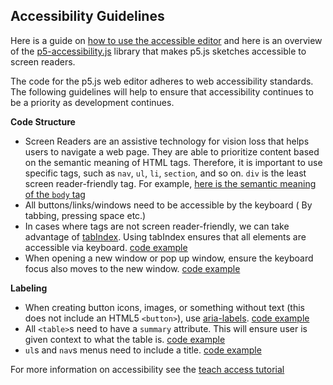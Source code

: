 ## Accessibility Guidelines

Here is a guide on [how to use the accessible editor](https://gist.github.com/MathuraMG/e86666b7b41fbc8c078bad9aff3f666d) and here is an overview of the [p5-accessibility.js](https://github.com/processing/p5.accessibility) library that makes p5.js sketches accessible to screen readers.

The code for the p5.js web editor adheres to web accessibility standards. The following guidelines will help to ensure that accessibility continues to be a priority as development continues.

**Code Structure**

* Screen Readers are an assistive technology for vision loss that helps users to navigate a web page. They are able to prioritize content based on the semantic meaning of HTML tags. Therefore, it is important to use specific tags, such as `nav`, `ul`, `li`, `section`, and so on. `div` is the least screen reader-friendly tag. For example, [here is the semantic meaning of the `body` tag](http://html5doctor.com/element-index/#body)
* All buttons/links/windows need to be accessible by the keyboard ( By tabbing, pressing space etc.)
* In cases where tags are not screen reader-friendly, we can take advantage of [tabIndex](http://webaim.org/techniques/keyboard/tabindex). Using tabIndex ensures that all elements are accessible via keyboard. [code example](https://github.com/processing/p5.js-web-editor/blob/edae248eede21d7ad7702945929efbcdfeb4d9ea/client/modules/IDE/components/Sidebar.jsx#L88)
* When opening a new window or pop up window, ensure the keyboard focus also moves to the new window. [code example](https://github.com/processing/p5.js-web-editor/blob/edae248eede21d7ad7702945929efbcdfeb4d9ea/client/modules/IDE/components/NewFileForm.jsx#L32)

**Labeling**

* When creating button icons, images, or something without text (this does not include an HTML5 `<button>`), use [aria-labels](https://developer.mozilla.org/en-US/docs/Web/Accessibility/ARIA/Attributes/aria-label). [code example](https://github.com/processing/p5.js-web-editor/blob/edae248eede21d7ad7702945929efbcdfeb4d9ea/client/modules/IDE/components/Toolbar.jsx#L107)
* All `<table>`s need to have a `summary` attribute. This will ensure user is given context to what the table is. [code example](https://github.com/processing/p5.js-web-editor/blob/edae248eede21d7ad7702945929efbcdfeb4d9ea/client/modules/IDE/components/SketchList.jsx#L491)
* `ul`s and `nav`s menus need to include a title. [code example](https://github.com/processing/p5.js-web-editor/blob/edae248eede21d7ad7702945929efbcdfeb4d9ea/client/components/Nav.jsx#L281)

For more information on accessibility see the [teach access tutorial](https://teachaccess.github.io/tutorial/)
